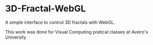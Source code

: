 # 3D-Fractal-WebGL

A simple interface to control 3D fractals with WebGL.

This work was done for Visual Computing pratical classes at Aveiro's University
